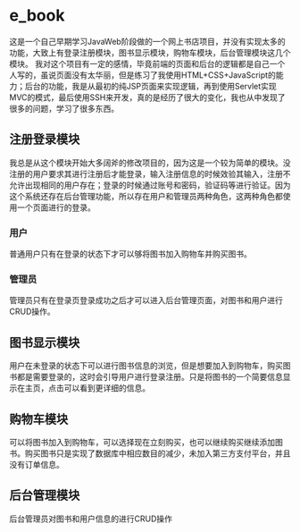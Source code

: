 # e_book

这是一个自己早期学习JavaWeb阶段做的一个网上书店项目，并没有实现太多的功能，大致上有登录注册模块，图书显示模块，购物车模块，后台管理模块这几个模块。
我对这个项目有一定的感情，毕竟前端的页面和后台的逻辑都是自己一个人写的，虽说页面没有太华丽，但是练习了我使用HTML+CSS+JavaScript的能力；后台的功能，我是从最初的纯JSP页面来实现逻辑，再到使用Servlet实现MVC的模式，最后使用SSH来开发，真的是经历了很大的变化，我也从中发现了很多的问题，学习了很多东西。

## 注册登录模块

我总是从这个模块开始大多阔斧的修改项目的，因为这是一个较为简单的模块。没注册的用户要求其进行注册后才能登录，输入注册信息的时候效验其输入，注册不允许出现相同的用户存在；登录的时候通过账号和密码，验证码等进行验证。因为这个系统还存在后台管理功能，所以存在用户和管理员两种角色，这两种角色都使用一个页面进行的登录。

### 用户
普通用户只有在登录的状态下才可以够将图书加入购物车并购买图书。

### 管理员
管理员只有在登录页登录成功之后才可以进入后台管理页面，对图书和用户进行CRUD操作。

## 图书显示模块

用户在未登录的状态下可以进行图书信息的浏览，但是想要加入到购物车，购买图书都是需要登录的，这时会引导用户进行登录注册。只是将图书的一个简要信息显示在主页，点击可以看到更详细的信息。

## 购物车模块

可以将图书加入到购物车，可以选择现在立刻购买，也可以继续购买继续添加图书。购买图书只是实现了数据库中相应数目的减少，未加入第三方支付平台，并且没有订单信息。

## 后台管理模块

后台管理员对图书和用户信息的进行CRUD操作



